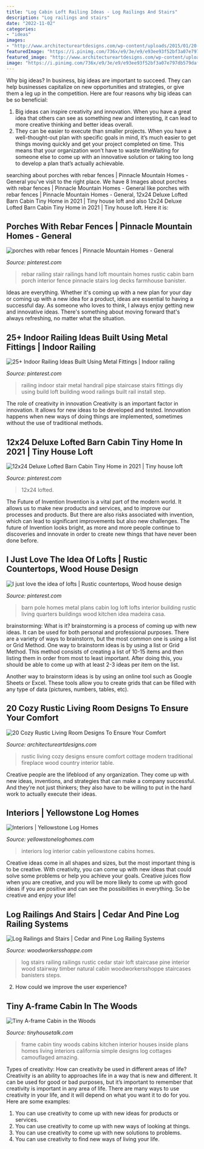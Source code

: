 ```yaml
---
title: "Log Cabin Loft Railing Ideas - Log Railings And Stairs"
description: "Log railings and stairs"
date: "2022-11-02"
categories:
- "ideas"
images:
- "http://www.architectureartdesigns.com/wp-content/uploads/2015/01/20-Cozy-Rustic-Living-Room-Designs-To-Ensure-Your-Comfort-15-630x945.jpg"
featuredImage: "https://i.pinimg.com/736x/e9/3e/e9/e93ee93f52bf3a07e797db579dafa3e3.jpg"
featured_image: "http://www.architectureartdesigns.com/wp-content/uploads/2015/01/20-Cozy-Rustic-Living-Room-Designs-To-Ensure-Your-Comfort-15-630x945.jpg"
image: "https://i.pinimg.com/736x/e9/3e/e9/e93ee93f52bf3a07e797db579dafa3e3.jpg"
---
```



Why big ideas?
In business, big ideas are important to succeed. They can help businesses capitalize on new opportunities and strategies, or give them a leg up in the competition. Here are four reasons why big ideas can be so beneficial: 
1) Big ideas can inspire creativity and innovation. When you have a great idea that others can see as something new and interesting, it can lead to more creative thinking and better ideas overall. 
2) They can be easier to execute than smaller projects. When you have a well-thought-out plan with specific goals in mind, it’s much easier to get things moving quickly and get your project completed on time. This means that your organization won’t have to waste timeWaiting for someone else to come up with an innovative solution or taking too long to develop a plan that’s actually achievable.

	

		
searching about porches with rebar fences | Pinnacle Mountain Homes - General you've visit to the right place. We have 8 Images about porches with rebar fences | Pinnacle Mountain Homes - General like porches with rebar fences | Pinnacle Mountain Homes - General, 12x24 Deluxe Lofted Barn Cabin Tiny Home in 2021 | Tiny house loft and also 12x24 Deluxe Lofted Barn Cabin Tiny Home in 2021 | Tiny house loft. Here it is:
		
    
## Porches With Rebar Fences | Pinnacle Mountain Homes - General

<img loading=lazy src="https://i.pinimg.com/736x/6c/a6/8f/6ca68fdebd5bce3c5b0c898fd8cb7857--mountain-homes-fence.jpg" onerror="this.onerror=null;this.src='https://tse4.mm.bing.net/th?id=OIP.iRiB8a8dJuhbfJOv0oHk_AHaFj&amp;pid=15.1';" alt="porches with rebar fences | Pinnacle Mountain Homes - General">

_Source: pinterest.com_

>rebar railing stair railings hand loft mountain homes rustic cabin barn porch interior fence pinnacle stairs log decks farmhouse banister. 

	

Ideas are everything. Whether it's coming up with a new plan for your day or coming up with a new idea for a product, ideas are essential to having a successful day. As someone who loves to think, I always enjoy getting new and innovative ideas. There's something about moving forward that's always refreshing, no matter what the situation.

    
## 25+ Indoor Railing Ideas Built Using Metal Fittings | Indoor Railing

<img loading=lazy src="https://i.pinimg.com/736x/f4/53/ea/f453ea12d8d72e1dd73f2709b0fa5ab1.jpg" onerror="this.onerror=null;this.src='https://tse1.mm.bing.net/th?id=OIP.Lvn7P-3-qHLqrQfF3ToOuQHaLI&amp;pid=15.1';" alt="25+ Indoor Railing Ideas Built Using Metal Fittings | Indoor railing">

_Source: pinterest.com_

>railing indoor stair metal handrail pipe staircase stairs fittings diy using build loft building wood railings built rail install step. 

	

The role of creativity in innovation
Creativity is an important factor in innovation. It allows for new ideas to be developed and tested. Innovation happens when new ways of doing things are implemented, sometimes without the use of traditional methods.

    
## 12x24 Deluxe Lofted Barn Cabin Tiny Home In 2021 | Tiny House Loft

<img loading=lazy src="https://i.pinimg.com/736x/e9/3e/e9/e93ee93f52bf3a07e797db579dafa3e3.jpg" onerror="this.onerror=null;this.src='https://tse4.mm.bing.net/th?id=OIP.etpK-aqFN6QpWH3X26eQ4gHaHa&amp;pid=15.1';" alt="12x24 Deluxe Lofted Barn Cabin Tiny Home in 2021 | Tiny house loft">

_Source: pinterest.com_

>12x24 lofted. 

	

The Future of Invention
Invention is a vital part of the modern world. It allows us to make new products and services, and to improve our processes and products. But there are also risks associated with invention, which can lead to significant improvements but also new challenges. The future of Invention looks bright, as more and more people continue to discoveries and innovate in order to create new things that have never been done before.

    
## I Just Love The Idea Of Lofts | Rustic Countertops, Wood House Design

<img loading=lazy src="https://i.pinimg.com/originals/22/38/8c/22388c8021b4e792007bdfdab26bacf4.jpg" onerror="this.onerror=null;this.src='https://tse1.mm.bing.net/th?id=OIP.qxYBicDl7VeiYcPkpDWVbwHaKw&amp;pid=15.1';" alt="I just love the idea of lofts | Rustic countertops, Wood house design">

_Source: pinterest.com_

>barn pole homes metal plans cabin log loft lofts interior building rustic living quarters buildings wood kitchen idea madeira casa. 

	

brainstorming: What is it?
brainstorming is a process of coming up with new ideas. It can be used for both personal and professional purposes. There are a variety of ways to brainstorm, but the most common one is using a list or Grid Method.
One way to brainstorm ideas is by using a list or Grid Method. This method consists of creating a list of 10-15 items and then listing them in order from most to least important. After doing this, you should be able to come up with at least 2-3 ideas per item on the list.

Another way to brainstorm ideas is by using an online tool such as Google Sheets or Excel. These tools allow you to create grids that can be filled with any type of data (pictures, numbers, tables, etc).

    
## 20 Cozy Rustic Living Room Designs To Ensure Your Comfort

<img loading=lazy src="http://www.architectureartdesigns.com/wp-content/uploads/2015/01/20-Cozy-Rustic-Living-Room-Designs-To-Ensure-Your-Comfort-15-630x945.jpg" onerror="this.onerror=null;this.src='https://tse3.mm.bing.net/th?id=OIP.q6XdAE1TihSBOk1kmhEtuQHaLH&amp;pid=15.1';" alt="20 Cozy Rustic Living Room Designs To Ensure Your Comfort">

_Source: architectureartdesigns.com_

>rustic living cozy designs ensure comfort cottage modern traditional fireplace wood country interior table. 

	

Creative people are the lifeblood of any organization. They come up with new ideas, inventions, and strategies that can make a company successful. And they’re not just thinkers; they also have to be willing to put in the hard work to actually execute their ideas.

    
## Interiors | Yellowstone Log Homes

<img loading=lazy src="https://www.yellowstoneloghomes.com/wp-content/uploads/2019/12/Greatroom-768x978.jpg" onerror="this.onerror=null;this.src='https://tse3.mm.bing.net/th?id=OIP.K8ufX65SkumCHKJwu0V2IgHaJb&amp;pid=15.1';" alt="Interiors | Yellowstone Log Homes">

_Source: yellowstoneloghomes.com_

>interiors log interior cabin yellowstone cabins homes. 

	

Creative ideas come in all shapes and sizes, but the most important thing is to be creative. With creativity, you can come up with new ideas that could solve some problems or help you achieve your goals. Creative juices flow when you are creative, and you will be more likely to come up with good ideas if you are positive and can see the possibilities in everything. So be creative and enjoy your life!

    
## Log Railings And Stairs | Cedar And Pine Log Railing Systems

<img loading=lazy src="https://www.woodworkersshoppe.com/wp-content/gallery/cedar-log/04Log-Rail1.jpg" onerror="this.onerror=null;this.src='https://tse4.mm.bing.net/th?id=OIP.fYDyLq8wImT9xFTtUsbHWQHaJ4&amp;pid=15.1';" alt="Log Railings and Stairs | Cedar and Pine Log Railing Systems">

_Source: woodworkersshoppe.com_

>log stairs railing railings rustic cedar stair loft staircase pine interior wood stairway timber natural cabin woodworkersshoppe staircases banisters steps. 

	

2. How could we improve the user experience?

    
## Tiny A-frame Cabin In The Woods

<img loading=lazy src="https://tinyhousetalk.com/wp-content/uploads/tiny-a-frame-cabin-in-the-woods-009.jpg" onerror="this.onerror=null;this.src='https://tse4.mm.bing.net/th?id=OIP.1ZjYdlO8rQU0qr91LxCe6gHaE8&amp;pid=15.1';" alt="Tiny A-frame Cabin in the Woods">

_Source: tinyhousetalk.com_

>frame cabin tiny woods cabins kitchen interior houses inside plans homes living interiors california simple designs log cottages camouflaged amazing. 

	

Types of creativity: How can creativity be used in different areas of life?
Creativity is an ability to approaches life in a way that is new and different. It can be used for good or bad purposes, but it’s important to remember that creativity is important in any area of life. There are many ways to use creativity in your life, and it will depend on what you want it to do for you. Here are some examples: 
1. You can use creativity to come up with new ideas for products or services.
2. You can use creativity to come up with new ways of looking at things.
3. You can use creativity to come up with new solutions to problems.
4. You can use creativity to find new ways of living your life.


